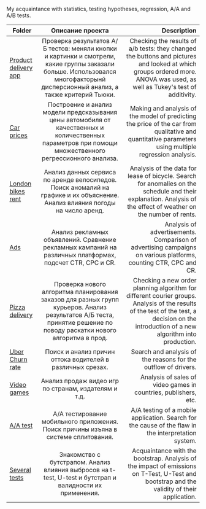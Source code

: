 My acquaintance with statistics, testing hypotheses, regression, A/A and A/B tests. 

| Folder        | Описание проекта   | Description         | 
| ------------- |:--------------------:| -----------------:|
| [Product delivery app](https://github.com/DimaD0nts0v/Karpov.Courses_projects/blob/main/Statistics/ANOVA/5.%20ANOVA%20project.ipynb) | Проверка результатов А/Б тестов: меняли кнопки и картинки и смотрели, какие группы заказали больше. Использовался многофакторынй дисперсионный анализ, а также критерий Тьюки. | Checking the results of a/b tests: they changed the buttons and pictures and looked at which groups ordered more. ANOVA was used, as well as Tukey's test of additivity. |
| [Car prices](https://github.com/DimaD0nts0v/Karpov.Courses_projects/blob/main/Statistics/Regression/Regression_models_auto_prices.ipynb) | Построение и анализ модели предсказывания цены автомобиля от качественных и количественных параметров при помощи множественного регрессионного анализа. | Making and analysis of the model of predicting the price of the car from qualitative and quantitative parameters using multiple regression analysis. |
| [London bikes rent](https://github.com/DimaD0nts0v/Karpov.Courses_projects/blob/main/Statistics/Bikes/London_bikes.ipynb) | Анализ данных сервиса по аренде велосипедов. Поиск аномалий на графике и их объяснение. Анализ влияния погоды на число аренд. | Analysis of the data for lease of bicycle. Search for anomalies on the schedule and their explanation. Analysis of the effect of weather on the number of rents. |
| [Ads](https://github.com/DimaD0nts0v/Karpov.Courses_projects/blob/main/Statistics/ads%20analysis/ads.ipynb) | Анализ рекламных объявлений. Сравнение рекламных кампаний на различных платформах, подсчет CTR, CPC и CR. | Analysis of advertisements. Comparison of advertising campaigns on various platforms, counting CTR, CPC and CR.| 
| [Pizza delivery](https://github.com/DimaD0nts0v/Karpov.Courses_projects/blob/main/Statistics/pizza%20delivery/1st%20A.B%20test%20Pizza%20delivery.ipynb) | Проверка нового алгоритма планирования заказов для разных групп курьеров. Анализ результатов А/Б теста, принятие решение по поводу раскатки нового алгоритма в прод. | Checking a new order planning algorithm for different courier groups. Analysis of the results of the test of the test, a decision on the introduction of a new algorithm into production. | 
| [Uber Churn rate](https://github.com/DimaD0nts0v/Karpov.Courses_projects/blob/main/Statistics/practice%20A%20B%20tests/12.%20Taxi%20A%20B%20test.ipynb) | Поиск и анализ причин оттока водителей в различных срезах. | Search and analysis of the reasons for the outflow of drivers. |
| [Video games](https://github.com/DimaD0nts0v/Karpov.Courses_projects/blob/main/Statistics/video%20games%20analysis/video_games.ipynb) | Анализ продаж видео игр по странам, издателям и т.д. | Analysis of sales of video games in countries, publishers, etc. |
| [A/A test](https://github.com/DimaD0nts0v/Karpov.Courses_projects/blob/main/Statistics/A%20A%20tests/10.%20A%20A%20test.ipynb) | А/А тестирование мобильного приложения. Поиск причины изъяна в системе сплитования. | A/A testing of a mobile application. Search for the cause of the flaw in the interpretation system. | 
| [Several tests](https://github.com/DimaD0nts0v/Karpov.Courses_projects/tree/main/Statistics/Bootstrap%2C%20t-test%2C%20u-test) | Знакомство с бутстрапом. Анализ влияния выбросов на t-test, U-test и бутстрап и валидности их применения. | Acquaintance with the bootstrap. Analysis of the impact of emissions on T-Test, U-Test and bootstrap and the validity of their application. |
